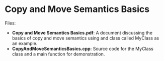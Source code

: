 # Copy and Move Semantics Basics

Files:
- **Copy and Move Semantics Basics.pdf**: A document discussing the basics of copy and move semantics using
  and class called MyClass as an example.
- **CopyAndMoveSemanticsBasics.cpp**: Source code for the MyClass class and a main function for demonstration.
